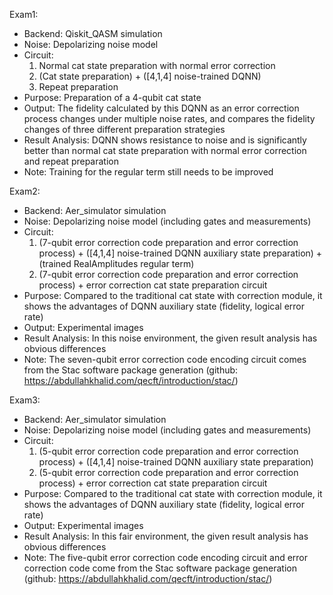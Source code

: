 Exam1:
- Backend: Qiskit_QASM simulation
- Noise: Depolarizing noise model
- Circuit:
    1. Normal cat state preparation with normal error correction
    2. (Cat state preparation) + ([4,1,4] noise-trained DQNN)
    3. Repeat preparation
- Purpose: Preparation of a 4-qubit cat state
- Output: The fidelity calculated by this DQNN as an error correction process changes under multiple noise rates, and compares the fidelity changes of three different preparation strategies
- Result Analysis: DQNN shows resistance to noise and is significantly better than normal cat state preparation with normal error correction and repeat preparation
- Note: Training for the regular term still needs to be improved

Exam2:
- Backend: Aer_simulator simulation
- Noise: Depolarizing noise model (including gates and measurements)
- Circuit:
    1. (7-qubit error correction code preparation and error correction process) + ([4,1,4] noise-trained DQNN auxiliary state preparation) + (trained RealAmplitudes regular term)
    2. (7-qubit error correction code preparation and error correction process) + error correction cat state preparation circuit
- Purpose: Compared to the traditional cat state with correction module, it shows the advantages of DQNN auxiliary state (fidelity, logical error rate)
- Output: Experimental images
- Result Analysis: In this noise environment, the given result analysis has obvious differences
- Note: The seven-qubit error correction code encoding circuit comes from the Stac software package generation (github: https://abdullahkhalid.com/qecft/introduction/stac/)

Exam3:
- Backend: Aer_simulator simulation
- Noise: Depolarizing noise model (including gates and measurements)
- Circuit:
    1. (5-qubit error correction code preparation and error correction process) + ([4,1,4] noise-trained DQNN auxiliary state preparation)
    2. (5-qubit error correction code preparation and error correction process) + error correction cat state preparation circuit
- Purpose: Compared to the traditional cat state with correction module, it shows the advantages of DQNN auxiliary state (fidelity, logical error rate)
- Output: Experimental images
- Result Analysis: In this fair environment, the given result analysis has obvious differences
- Note: The five-qubit error correction code encoding circuit and error correction code come from the Stac software package generation (github: https://abdullahkhalid.com/qecft/introduction/stac/)






